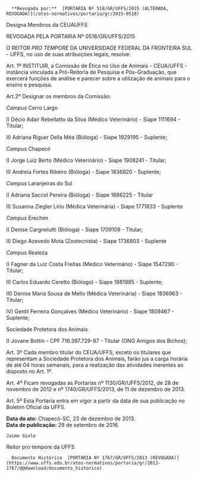       **Revogada por:**  [PORTARIA Nº 518/GR/UFFS/2015 (ALTERADA, REVOGADA)](/atos-normativos/portaria/gr/2015-0518) 

   Designa Membros da CEUAUFFS  

REVOGADA PELA PORTARIA Nº 0518/GR/UFFS/2015

 O REITOR *PRO TEMPORE* DA UNIVERSIDADE FEDERAL DA FRONTEIRA SUL - UFFS, no uso de suas atribuições legais, resolve:

 Art. 1º INSTITUIR, a Comissão de Ética no Uso de Animais - CEUA/UFFS - instância vinculada a Pró-Reitoria de Pesquisa e Pós-Graduação, que exercerá funções de análise e parecer sobre a utilização de animais para o ensino e pesquisa.

 Art.2º Designar os membros da Comissão:

 *Campus* Cerro Largo

 I) Décio Adair Rebellatto da Silva (Médico Veterinário) - Siape 1111694 - Titular;

 II) Adriana Riguer Della Méa (Bióloga) - Siape 1929195 - Suplente;

 *Campus* Chapecó

 I) Jorge Luiz Berto (Médico Veterinário) - Siape 1908241 - Titular;

 II) Andreia Fortes Ribeiro (Bióloga) - Siape 1836820 - Suplente;

 *Campus* Laranjeiras do Sul

 I) Adriana Saccol Pereira (Bióloga) - Siape 1886225 - Titular

 II) Susanna Ziegler Lírio (Médica Veterinária) - Siape 1771833 - Suplente

 *Campus* Erechim

 I) Denise Cargnelutti (Bióloga) - Siape 1709109 - Titular;

 II) Diego Azevedo Mota (Zootecnista) - Siape 1736803 - Suplente

 *Campus* Realeza

 I) Fagner da Luiz Costa Freitas (Médico Veterinário) - Siape 1547290 - Titular;

 II) Carlos Eduardo Ceretto (Biólogo) - Siape 1881985 - Suplente;

 III) Denise Maria Sousa de Mello (Médica Veterinária) - Siape 1836963 - Titular;

 IV) Gentil Ferreira Gonçalves (Médico Veterinário) - Siape 1809467 - Suplente;

 Sociedade Protetora dos Animais

 I) Jovane Bottin - CPF 716.397.729-87 - Titular (ONG Amigos dos Bichos);

 Art. 3º Cada membro titular do CEUA/UFFS, exceto os titulares que representam a Sociedade Protetora dos Animais, farão jus a carga horária de até 04 horas semanais, para a realização das atividades inerentes ao disposto no Art. 1º.

 Art. 4º Ficam revogadas as Portarias nº 1130/GR/UFFS/2012, de 28 de novembro de 2012 e nº 1740/GR/UFFS/2013, de 11 de dezembro de 2013.

 Art. 5º Esta Portaria entra em vigor a partir da data de sua publicação no Boletim Oficial da UFFS.

  

   **Data do ato:** Chapecó-SC, 23 de dezembro de 2013.   
 **Data de publicação:**  29 de setembro de 2016. 

    Jaime Giolo    
 Reitor pro tempore da UFFS 

      Documento Histórico  [PORTARIA Nº 1767/GR/UFFS/2013 (REVOGADA)](https://www.uffs.edu.br/atos-normativos/portaria/gr/2013-1767/@@download/documento_historico)     
      